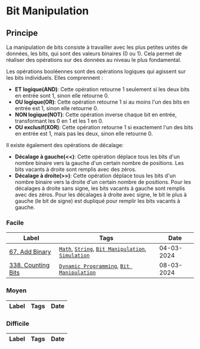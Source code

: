# Bit Manipulation

## Principe

La manipulation de bits consiste à travailler avec les plus petites unités de données, les bits, qui sont des valeurs binaires (0 ou 1). Cela permet de réaliser des opérations sur des données au niveau le plus fondamental.

Les opérations booléennes sont des opérations logiques qui agissent sur les bits individuels. Elles comprennent :

- **ET logique(AND)**: Cette opération retourne 1 seulement si les deux bits en entrée sont 1, sinon elle retourne 0.
- **OU logique(OR)**: Cette opération retourne 1 si au moins l'un des bits en entrée est 1, sinon elle retourne 0.
- **NON logique(NOT)**: Cette opération inverse chaque bit en entrée, transformant les 0 en 1 et les 1 en 0.
- **OU exclusif(XOR)**: Cette opération retourne 1 si exactement l'un des bits en entrée est 1, mais pas les deux, sinon elle retourne 0.

Il existe également des opérations de décalage:

- **Décalage à gauche(<<)**: Cette opération déplace tous les bits d'un nombre binaire vers la gauche d'un certain nombre de positions. Les bits vacants à droite sont remplis avec des zéros.
- **Décalage à droite(>>)**: Cette opération déplace tous les bits d'un nombre binaire vers la droite d'un certain nombre de positions. Pour les décalages à droite sans signe, les bits vacants à gauche sont remplis avec des zéros. Pour les décalages à droite avec signe, le bit le plus à gauche (le bit de signe) est dupliqué pour remplir les bits vacants à gauche.

### Facile

| Label                                             | Tags                                                                                                                                                   | Date       |
| ------------------------------------------------- | ------------------------------------------------------------------------------------------------------------------------------------------------------ | ---------- |
| [67. Add Binary](../0067.%20Add%20Binary/)        | [`Math`](./skills/math.md), [`String`](./skills/string.md), [`Bit Manipulation`](./skills/bit_manipulation.md), [`Simulation`](./skills/simulation.md) | 04-03-2024 |
| [338. Counting Bits](../0338.%20Counting%20Bits/) | [`Dynamic Programming`](./skills/dp.md), [`Bit Manipulation`](./skills/bit_manipulation.md)                                                            | 08-03-2024 |

### Moyen

| Label | Tags | Date |
| ----- | ---- | ---- |

### Difficile

| Label | Tags | Date |
| ----- | ---- | ---- |
